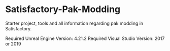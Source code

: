 # Satisfactory-Pak-Modding
Starter project, tools and all information regarding pak modding in Satisfactory.

Required Unreal Engine Version: 4.21.2
Required Visual Studio Version: 2017 or 2019
